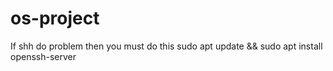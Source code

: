 # os-project
If shh do problem then you must do this
sudo apt update && sudo apt install openssh-server
